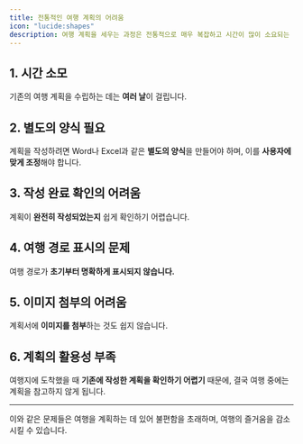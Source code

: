 ```yaml
---
title: 전통적인 여행 계획의 어려움
icon: "lucide:shapes"
description: 여행 계획을 세우는 과정은 전통적으로 매우 복잡하고 시간이 많이 소요되는 작업이었습니다. 다음은 기존의 계획 수립 과정에서 겪게 되는 주요 어려움들입니다.
---
```


## 1. 시간 소모

기존의 여행 계획을 수립하는 데는 **여러 날**이 걸립니다. 

## 2. 별도의 양식 필요

계획을 작성하려면 Word나 Excel과 같은 **별도의 양식**을 만들어야 하며, 이를 **사용자에 맞게 조정**해야 합니다.

## 3. 작성 완료 확인의 어려움

계획이 **완전히 작성되었는지** 쉽게 확인하기 어렵습니다. 

## 4. 여행 경로 표시의 문제

여행 경로가 **초기부터 명확하게 표시되지 않습니다.**

## 5. 이미지 첨부의 어려움

계획서에 **이미지를 첨부**하는 것도 쉽지 않습니다.

## 6. 계획의 활용성 부족

여행지에 도착했을 때 **기존에 작성한 계획을 확인하기 어렵기** 때문에, 결국 여행 중에는 계획을 참고하지 않게 됩니다.

---

이와 같은 문제들은 여행을 계획하는 데 있어 불편함을 초래하며, 여행의 즐거움을 감소시킬 수 있습니다.
